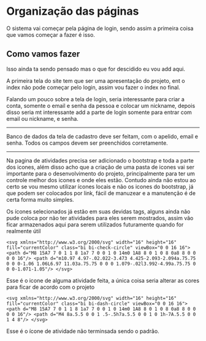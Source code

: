 # Organização das páginas

O sistema vai começar pela página de login, sendo assim a primeira coisa que vamos começar a fazer é isso.

## Como vamos fazer

Isso ainda ta sendo pensado mas o que for descidido eu vou add aqui.

A primeira tela do site tem que ser uma apresentação do projeto, ent o index não pode começar pelo login, assim vou fazer o index no final.

Falando um pouco sobre a tela de login, seria interessante para criar a conta, somente o email e senha da pessoa e colocar um nickname, depois disso seria mt interessante add a parte de login somente para entrar com email ou nickname, e senha.

---

Banco de dados da tela de cadastro deve ser feitam, com o apelido, email e senha. Todos os campos devem ser preenchidos corretamente.

---

Na pagina de atividades precisa ser adicionado o bootstrap e toda a parte dos icones, além disso acho que a criação de uma pasta de icones vai ser importante para o desenvolvimento do projeto, principalmente para ter um controle melhor dos icones e onde eles estão. Contudo ainda não estou ao certo se vou mesmo utilizar ícones locais e não os icones do bootstrap, já que podem ser colocados por link, fácil de manuzear e a manutenção é de certa forma muito simples.

Os ícones selecionados já estão em suas devidas tags, alguns ainda não pude coloca por não ter atividades para eles serem mostrados, assim vão ficar armazenados aqui para serem utilizados futuramente quando for realmente útil

`
<svg xmlns="http://www.w3.org/2000/svg" width="16" height="16" fill="currentColor" class="bi bi-check-circle" viewBox="0 0 16 16">
  <path d="M8 15A7 7 0 1 1 8 1a7 7 0 0 1 0 14m0 1A8 8 0 1 0 8 0a8 8 0 0 0 0 16"/>
  <path d="m10.97 4.97-.02.022-3.473 4.425-2.093-2.094a.75.75 0 0 0-1.06 1.06L6.97 11.03a.75.75 0 0 0 1.079-.02l3.992-4.99a.75.75 0 0 0-1.071-1.05"/>
</svg>
`

Esse é o icone de alguma atividade feita, a única coisa seria alterar as cores para ficar de acordo com o projeto

`
<svg xmlns="http://www.w3.org/2000/svg" width="16" height="16" fill="currentColor" class="bi bi-dash-circle" viewBox="0 0 16 16">
  <path d="M8 15A7 7 0 1 1 8 1a7 7 0 0 1 0 14m0 1A8 8 0 1 0 8 0a8 8 0 0 0 0 16"/>
  <path d="M4 8a.5.5 0 0 1 .5-.5h7a.5.5 0 0 1 0 1h-7A.5.5 0 0 1 4 8"/>
</svg>
`

Esse é o ícone de atividade não terminsada sendo o padrão.
